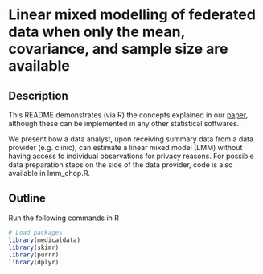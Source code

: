 # Linear mixed modelling of federated data when only the mean, covariance, and sample size are available

## Description
This README demonstrates (via R) the concepts explained in our [paper](https://arxiv.org/abs/2407.20796), although these can be implemented in any other statistical softwares.

We present how a data analyst, upon receiving summary data from a data provider (e.g. clinic), can estimate a linear mixed model (LMM) without having access to individual observations for privacy reasons. For possible data preparation steps on the side of the data provider, code is also available in lmm_chop.R.

## Outline


Run the following commands in R

```r
# Load packages
library(medicaldata)
library(skimr)
library(purrr)
library(dplyr)
``` 
